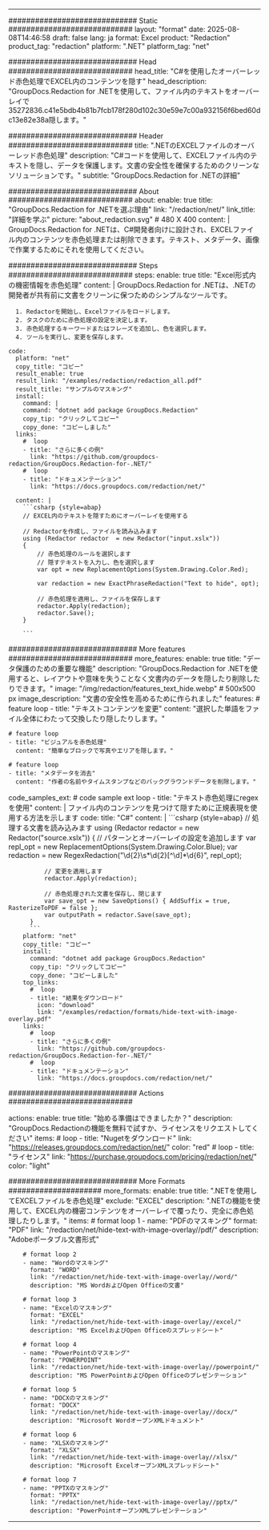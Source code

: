 
---
############################# Static ############################
layout: "format"
date:  2025-08-08T14:46:58
draft: false
lang: ja
format: Excel
product: "Redaction"
product_tag: "redaction"
platform: ".NET"
platform_tag: "net"

############################# Head ############################
head_title: "C#を使用したオーバーレッド赤色処理でEXCEL内のコンテンツを隠す"
head_description: "GroupDocs.Redaction for .NETを使用して、ファイル内のテキストをオーバーレイで35272836.c41e5bdb4b81b7fcb178f280d102c30e59e7c00a932156f6bed60dc13e82e38a隠します。"

############################# Header ############################
title: ".NETのEXCELファイルのオーバーレッド赤色処理" 
description: "C#コードを使用して、EXCELファイル内のテキストを隠し、データを保護します。文書の安全性を確保するためのクリーンなソリューションです。"
subtitle: "GroupDocs.Redaction for .NETの詳細" 

############################# About ############################
about:
    enable: true
    title: "GroupDocs.Redaction for .NETを選ぶ理由"
    link: "/redaction/net/"
    link_title: "詳細を学ぶ"
    picture: "about_redaction.svg" # 480 X 400
    content: |
       GroupDocs.Redaction for .NETは、C#開発者向けに設計され、EXCELファイル内のコンテンツを赤色処理または削除できます。テキスト、メタデータ、画像で作業するためにそれを使用してください。

############################# Steps ############################
steps:
    enable: true
    title: "Excel形式内の機密情報を赤色処理"
    content: |
      GroupDocs.Redaction for .NETは、.NETの開発者が共有前に文書をクリーンに保つためのシンプルなツールです。
      
      1. Redactorを開始し、Excelファイルをロードします。
      2. タスクのために赤色処理の設定を決定します。
      3. 赤色処理するキーワードまたはフレーズを追加し、色を選択します。
      4. ツールを実行し、変更を保存します。
   
    code:
      platform: "net"
      copy_title: "コピー"
      result_enable: true
      result_link: "/examples/redaction/redaction_all.pdf"
      result_title: "サンプルのマスキング"
      install:
        command: |
        command: "dotnet add package GroupDocs.Redaction"
        copy_tip: "クリックしてコピー"
        copy_done: "コピーしました"
      links:
        #  loop
        - title: "さらに多くの例"
          link: "https://github.com/groupdocs-redaction/GroupDocs.Redaction-for-.NET/"
        #  loop
        - title: "ドキュメンテーション"
          link: "https://docs.groupdocs.com/redaction/net/"
          
      content: |
        ```csharp {style=abap}
        // EXCEL内のテキストを隠すためにオーバーレイを使用する

        // Redactorを作成し、ファイルを読み込みます
        using (Redactor redactor  = new Redactor("input.xslx"))
        {
            // 赤色処理のルールを選択します
            // 隠すテキストを入力し、色を選択します
            var opt = new ReplacementOptions(System.Drawing.Color.Red);
            
            var redaction = new ExactPhraseRedaction("Text to hide", opt);

            // 赤色処理を適用し、ファイルを保存します
            redactor.Apply(redaction);
            redactor.Save();
        }
        
        ```            


############################# More features ############################
more_features:
  enable: true
  title: "データ保護のための重要な機能"
  description: "GroupDocs.Redaction for .NETを使用すると、レイアウトや意味を失うことなく文書内のデータを隠したり削除したりできます。"
  image: "/img/redaction/features_text_hide.webp" # 500x500 px
  image_description: "文書の安全性を高めるために作られました"
  features:
    # feature loop
    - title: "テキストコンテンツを変更"
      content: "選択した単語をファイル全体にわたって交換したり隠したりします。"

    # feature loop
    - title: "ビジュアルを赤色処理"
      content: "簡単なブロックで写真やエリアを隠します。"

    # feature loop
    - title: "メタデータを消去"
      content: "作者の名前やタイムスタンプなどのバックグラウンドデータを削除します。"
      
  code_samples_ext:
    # code sample ext loop
    - title: "テキスト赤色処理にregexを使用"
      content: |
        ファイル内のコンテンツを見つけて隠すために正規表現を使用する方法を示します
      code:
        title: "C#"
        content: |
          ```csharp {style=abap}
          //  処理する文書を読み込みます
          using (Redactor redactor  = new Redactor("source.xslx"))
          {
              // パターンとオーバーレイの設定を追加します
              var repl_opt = new ReplacementOptions(System.Drawing.Color.Blue);
              var redaction = new RegexRedaction("\\d{2}\\s*\\d{2}[^\\d]*\\d{6}", repl_opt);

              // 変更を適用します
              redactor.Apply(redaction);

              // 赤色処理された文書を保存し、閉じます
              var save_opt = new SaveOptions() { AddSuffix = true, RasterizeToPDF = false };
              var outputPath = redactor.Save(save_opt);
          }
          ```
        platform: "net"
        copy_title: "コピー"
        install:
          command: "dotnet add package GroupDocs.Redaction"
          copy_tip: "クリックしてコピー"
          copy_done: "コピーしました"
        top_links:
          #  loop
          - title: "結果をダウンロード"
            icon: "download"
            link: "/examples/redaction/formats/hide-text-with-image-overlay.pdf"
        links:
          #  loop
          - title: "さらに多くの例"
            link: "https://github.com/groupdocs-redaction/GroupDocs.Redaction-for-.NET/"
          #  loop
          - title: "ドキュメンテーション"
            link: "https://docs.groupdocs.com/redaction/net/"


############################# Actions ############################

actions:
  enable: true
  title: "始める準備はできましたか？"
  description: "GroupDocs.Redactionの機能を無料で試すか、ライセンスをリクエストしてください"
  items:
    #  loop
    - title: "Nugetをダウンロード"
      link: "https://releases.groupdocs.com/redaction/net/"
      color: "red"
        #  loop
    - title: "ライセンス"
      link: "https://purchase.groupdocs.com/pricing/redaction/net/"
      color: "light"


############################# More Formats #####################
more_formats:
    enable: true
    title: ".NETを使用してEXCELファイルを赤色処理"
    exclude: "EXCEL"
    description: ".NETの機能を使用して、EXCEL内の機密コンテンツをオーバーレイで覆ったり、完全に赤色処理したりします。"
    items: 
        # format loop 1
        - name: "PDFのマスキング"
          format: "PDF"
          link: "/redaction/net/hide-text-with-image-overlay//pdf/"
          description: "Adobeポータブル文書形式"

        # format loop 2
        - name: "Wordのマスキング"
          format: "WORD"
          link: "/redaction/net/hide-text-with-image-overlay//word/"
          description: "MS WordおよびOpen Officeの文書"
          
        # format loop 3
        - name: "Excelのマスキング"
          format: "EXCEL"
          link: "/redaction/net/hide-text-with-image-overlay//excel/"
          description: "MS ExcelおよびOpen Officeのスプレッドシート"

        # format loop 4
        - name: "PowerPointのマスキング"
          format: "POWERPOINT"
          link: "/redaction/net/hide-text-with-image-overlay//powerpoint/"
          description: "MS PowerPointおよびOpen Officeのプレゼンテーション"

        # format loop 5
        - name: "DOCXのマスキング"
          format: "DOCX"
          link: "/redaction/net/hide-text-with-image-overlay//docx/"
          description: "Microsoft WordオープンXMLドキュメント"
          
        # format loop 6
        - name: "XLSXのマスキング"
          format: "XLSX"
          link: "/redaction/net/hide-text-with-image-overlay//xlsx/"
          description: "Microsoft ExcelオープンXMLスプレッドシート"
          
        # format loop 7
        - name: "PPTXのマスキング"
          format: "PPTX"
          link: "/redaction/net/hide-text-with-image-overlay//pptx/"
          description: "PowerPointオープンXMLプレゼンテーション"


---